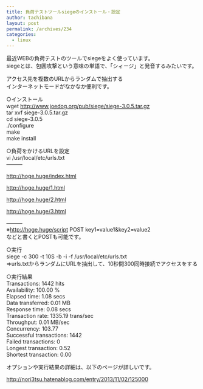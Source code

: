 ```yaml
---
title: 負荷テストツールsiegeのインストール・設定
author: tachibana
layout: post
permalink: /archives/234
categories:
  - linux
---
```

最近WEBの負荷テストのツールでsiegeをよく使っています。  
siegeとは、包囲攻撃という意味の単語で、「シィージ」と発音するみたいです。

アクセス先を複数のURLからランダムで抽出する  
インターネットモードがなかなか便利です。

○インストール  
wget http://www.joedog.org/pub/siege/siege-3.0.5.tar.gz  
tar xvf siege-3.0.5.tar.gz  
cd siege-3.0.5  
./configure  
make  
make install

○負荷をかけるURLを設定  
vi /usr/local/etc/urls.txt  
&#8212;&#8212;&#8212;

http://hoge.huge/index.html

http://hoge.huge/1.html

http://hoge.huge/2.html

http://hoge.huge/3.html

&#8212;&#8212;&#8212;  
※http://hoge.huge/script POST key1=value1&key2=value2  
などと書くとPOSTも可能です。

○実行  
siege -c 300 -t 10S -b -i -f /usr/local/etc/urls.txt  
=>urls.txtからランダムにURLを抽出して、10秒間300同時接続でアクセスをする

○実行結果  
Transactions: 1442 hits  
Availability: 100.00 %  
Elapsed time: 1.08 secs  
Data transferred: 0.01 MB  
Response time: 0.08 secs  
Transaction rate: 1335.19 trans/sec  
Throughput: 0.01 MB/sec  
Concurrency: 103.77  
Successful transactions: 1442  
Failed transactions: 0  
Longest transaction: 0.52  
Shortest transaction: 0.00

オプションや実行結果の詳細は、以下のページが詳しいです。

http://nori3tsu.hatenablog.com/entry/2013/11/02/125000